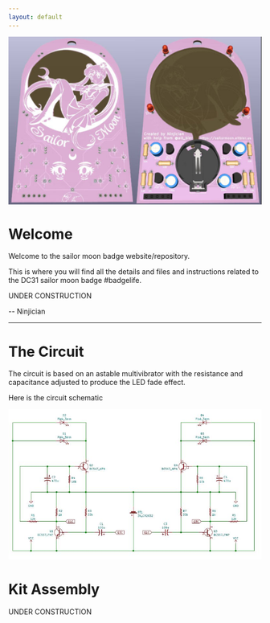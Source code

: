 ```yaml
---
layout: default
---
```


![sailor moon hero](sailor_moon_3d.jpg)

# Welcome

Welcome to the sailor moon badge website/repository.

This is where you will find all the details and files and instructions related to the DC31 sailor moon badge #badgelife.

UNDER CONSTRUCTION

-- Ninjician

---

# The Circuit

The circuit is based on an astable multivibrator with the resistance and capacitance adjusted to produce the LED fade effect.

Here is the circuit schematic

![sailor moon schematic](schematic.jpg)


# Kit Assembly

UNDER CONSTRUCTION

